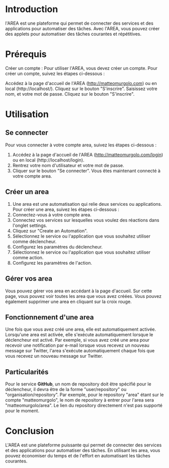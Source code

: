 
# Introduction
l'AREA est une plateforme qui permet de connecter des services et des applications pour automatiser des tâches. Avec l'AREA, vous pouvez créer des applets pour automatiser des tâches courantes et répétitives.

# Prérequis

Créer un compte :
Pour utiliser l'AREA, vous devez créer un compte. Pour créer un compte, suivez les étapes ci-dessous :

Accédez à la page d'accueil de l'AREA (http://matteomurgolo.com) ou en local (http://localhost/).
Cliquez sur le bouton "S'inscrire".
Saisissez votre nom, et votre mot de passe.
Cliquez sur le bouton "S'inscrire".

# Utilisation

## Se connecter
Pour vous connecter à votre compte area, suivez les étapes ci-dessous :
1. Accédez à la page d'accueil de l'AREA (http://matteomurgolo.com/login) ou en local (http://localhost/login).
2. Rentrez votre nom d'utilisateur et votre mot de passe.
3. Cliquer sur le bouton "Se connecter".
Vous êtes maintenant connecté à votre compte area.

## Créer un area
1. Une area est une automatisation qui relie deux services ou applications. Pour créer une area, suivez les étapes ci-dessous :
2. Connectez-vous à votre compte area.
3. Connectez vos services sur lesquelles vous voulez des réactions dans l'onglet settings.
4. Cliquez sur "Create an Automation".
5. Sélectionnez le service ou l'application que vous souhaitez utiliser comme déclencheur.
6. Configurez les paramètres du déclencheur.
7. Sélectionnez le service ou l'application que vous souhaitez utiliser comme action.
8. Configurez les paramètres de l'action.

## Gérer vos area
Vous pouvez gérer vos area en accédant à la page d'accueil. Sur cette page, vous pouvez voir toutes les area que vous avez créées. Vous pouvez également supprimer une area en cliquant sur la croix rouge.

## Fonctionnement d'une area
Une fois que vous avez créé une area, elle est automatiquement activée.
Lorsqu'une area est activée, elle s'exécute automatiquement lorsque le déclencheur est activé. Par exemple, si vous avez créé une area pour recevoir une notification par e-mail lorsque vous recevez un nouveau message sur Twitter, l'area s'exécute automatiquement chaque fois que vous recevez un nouveau message sur Twitter.

## Particularités
Pour le service **GitHub**, un nom de repository doit être spécifié pour le déclencheur, il devra être de la forme "user/repository" ou "organisation/repository". Par exemple, pour le repository "area" étant sur le compte "matteomurgolo", le nom de repository à entrer pour l'area sera "matteomurgolo/area". Le lien du repository directement n'est pas supporté pour le moment.

# Conclusion

L'AREA est une plateforme puissante qui permet de connecter des services et des applications pour automatiser des tâches. En utilisant les area, vous pouvez économiser du temps et de l'effort en automatisant les tâches courantes.
